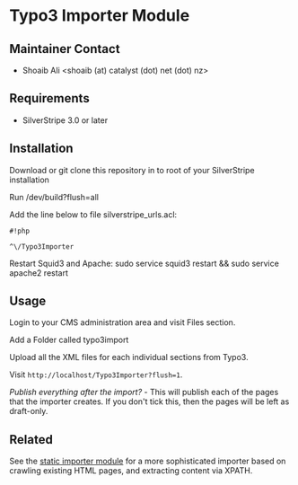 # Typo3 Importer Module

## Maintainer Contact

 * Shoaib Ali 
   <shoaib (at) catalyst (dot) net (dot) nz>

## Requirements
 
 * SilverStripe 3.0 or later

## Installation

Download or git clone this repository in to root of your SilverStripe installation

Run /dev/build?flush=all

Add the line below to file silverstripe_urls.acl: 
```
#!php

^\/Typo3Importer
```

Restart Squid3 and Apache: sudo service squid3 restart && sudo service apache2 restart

## Usage 

Login to your CMS administration area and visit Files section.

Add a Folder called typo3import

Upload all the XML files for each individual sections from Typo3.

Visit `http://localhost/Typo3Importer?flush=1`.

*Publish everything after the import?* - This will publish each of the pages that the importer creates. 
If you don't tick this, then the pages will be left as draft-only.
			
## Related

See the [static importer module](http://silverstripe.org/static-importer-module/) for a more sophisticated
importer based on crawling existing HTML pages, and extracting content via XPATH.
